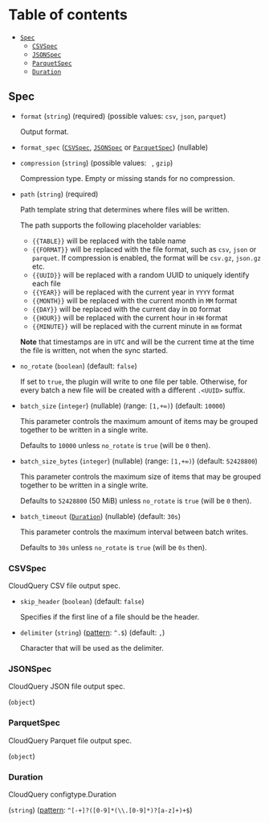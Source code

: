 # Table of contents

* [`Spec`](#Spec)
  * [`CSVSpec`](#CSVSpec)
  * [`JSONSpec`](#JSONSpec)
  * [`ParquetSpec`](#ParquetSpec)
  * [`Duration`](#Duration)

## <a name="Spec"></a>Spec

* `format` (`string`) (required) (possible values: `csv`, `json`, `parquet`)

  Output format.

* `format_spec` ([`CSVSpec`](#CSVSpec), [`JSONSpec`](#JSONSpec) or [`ParquetSpec`](#ParquetSpec)) (nullable)

* `compression` (`string`) (possible values: ` `, `gzip`)

  Compression type.
  Empty or missing stands for no compression.

* `path` (`string`) (required)

  Path template string that determines where files will be written.
  
  The path supports the following placeholder variables:
  - `{{TABLE}}` will be replaced with the table name
  - `{{FORMAT}}` will be replaced with the file format, such as `csv`, `json` or `parquet`. If compression is enabled, the format will be `csv.gz`, `json.gz` etc.
  - `{{UUID}}` will be replaced with a random UUID to uniquely identify each file
  - `{{YEAR}}` will be replaced with the current year in `YYYY` format
  - `{{MONTH}}` will be replaced with the current month in `MM` format
  - `{{DAY}}` will be replaced with the current day in `DD` format
  - `{{HOUR}}` will be replaced with the current hour in `HH` format
  - `{{MINUTE}}` will be replaced with the current minute in `mm` format
  
   **Note** that timestamps are in `UTC` and will be the current time at the time the file is written, not when the sync started.

* `no_rotate` (`boolean`) (default: `false`)

  If set to `true`, the plugin will write to one file per table.
  Otherwise, for every batch a new file will be created with a different `.<UUID>` suffix.

* `batch_size` (`integer`) (nullable) (range: `[1,+∞)`) (default: `10000`)

  This parameter controls the maximum amount of items may be grouped together to be written in a single write.
  
  Defaults to `10000` unless `no_rotate` is `true` (will be `0` then).

* `batch_size_bytes` (`integer`) (nullable) (range: `[1,+∞)`) (default: `52428800`)

  This parameter controls the maximum size of items that may be grouped together to be written in a single write.
  
  Defaults to `52428800` (50 MiB) unless `no_rotate` is `true` (will be `0` then).

* `batch_timeout` ([`Duration`](#Duration)) (nullable) (default: `30s`)

  This parameter controls the maximum interval between batch writes.
  
  Defaults to `30s` unless `no_rotate` is `true` (will be `0s` then).

### <a name="CSVSpec"></a>CSVSpec

  CloudQuery CSV file output spec.

* `skip_header` (`boolean`) (default: `false`)

  Specifies if the first line of a file should be the header.

* `delimiter` (`string`) ([pattern](https://json-schema.org/draft/2020-12/json-schema-validation#section-6.3.3): `^.$`) (default: `,`)

  Character that will be used as the delimiter.

### <a name="JSONSpec"></a>JSONSpec

  CloudQuery JSON file output spec.

(`object`)

### <a name="ParquetSpec"></a>ParquetSpec

  CloudQuery Parquet file output spec.

(`object`)

### <a name="Duration"></a>Duration

CloudQuery configtype.Duration

(`string`) ([pattern](https://json-schema.org/draft/2020-12/json-schema-validation#section-6.3.3): `^[-+]?([0-9]*(\\.[0-9]*)?[a-z]+)+$`)
